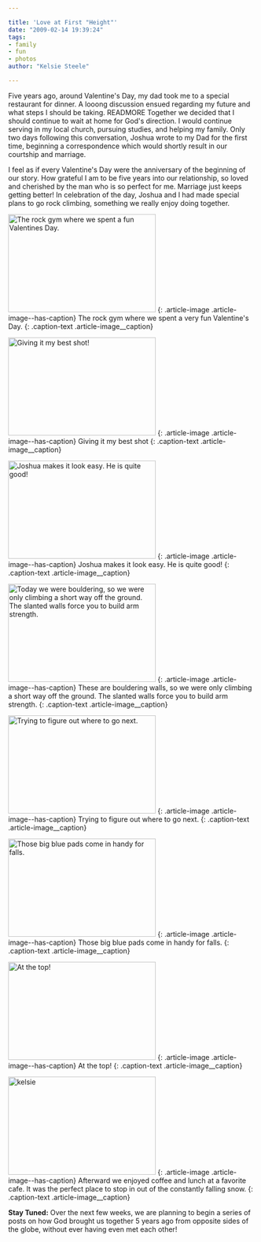 ```yaml
---

title: 'Love at First "Height"'
date: "2009-02-14 19:39:24"
tags:
- family
- fun
- photos
author: "Kelsie Steele"

---
```


Five years ago, around Valentine's Day, my dad took me to a special restaurant for dinner. A looong discussion ensued regarding my future and what steps I should be taking. READMORE Together we decided that I should continue to wait at home for God's direction. I would continue serving in my local church, pursuing studies, and helping my family. Only two days following this conversation, Joshua wrote to my Dad for the first time, beginning a correspondence which would shortly result in our courtship and marriage.

I feel as if every Valentine's Day were the anniversary of the beginning of our story. How grateful I am to be five years into our relationship, so loved and cherished by the man who is so perfect for me. Marriage just keeps getting better! In celebration of the day, Joshua and I had made special plans to go rock climbing, something we really enjoy doing together.

<a href="//d21yo20tm8bmc2.cloudfront.net/2009/02/dsc_4966.jpg"><img class="size-medium wp-image-451" title="dsc_4966" src="//d21yo20tm8bmc2.cloudfront.net/2009/02/dsc_4966-300x199.jpg" alt="The rock gym where we spent a fun Valentines Day." width="300" height="199" /></a>
{: .article-image .article-image--has-caption}
The rock gym where we spent a very fun Valentine's Day.
{: .caption-text .article-image__caption}

<a href="//d21yo20tm8bmc2.cloudfront.net/2009/02/dsc_4894.jpg"><img class="size-medium wp-image-454" title="dsc_4894" src="//d21yo20tm8bmc2.cloudfront.net/2009/02/dsc_4894-300x199.jpg" alt="Giving it my best shot!" width="300" height="199" /></a>
{: .article-image .article-image--has-caption}
Giving it my best shot
{: .caption-text .article-image__caption}

<a href="//d21yo20tm8bmc2.cloudfront.net/2009/02/dsc_4909.jpg"><img class="size-medium wp-image-455" title="dsc_4909" src="//d21yo20tm8bmc2.cloudfront.net/2009/02/dsc_4909-300x199.jpg" alt="Joshua makes it look easy. He is quite good!" width="300" height="199" /></a>
{: .article-image .article-image--has-caption}
Joshua makes it look easy. He is quite good!
{: .caption-text .article-image__caption}

<a href="//d21yo20tm8bmc2.cloudfront.net/2009/02/dsc_4945.jpg"><img class="size-medium wp-image-456" title="dsc_4945" src="//d21yo20tm8bmc2.cloudfront.net/2009/02/dsc_4945-300x199.jpg" alt="Today we were bouldering, so we were only climbing a short way off the ground. The slanted walls force you to build arm strength. " width="300" height="199" /></a>
{: .article-image .article-image--has-caption}
These are bouldering walls, so we were only climbing a short way off the ground. The slanted walls force you to build arm strength.
{: .caption-text .article-image__caption}

<a href="//d21yo20tm8bmc2.cloudfront.net/2009/02/dsc_4903.jpg"><img class="size-medium wp-image-457" title="dsc_4903" src="//d21yo20tm8bmc2.cloudfront.net/2009/02/dsc_4903-300x199.jpg" alt="Trying to figure out where to go next." width="300" height="199" /></a>
{: .article-image .article-image--has-caption}
Trying to figure out where to go next.
{: .caption-text .article-image__caption}

<a href="//d21yo20tm8bmc2.cloudfront.net/2009/02/dsc_4953.jpg"><img class="size-medium wp-image-458" title="dsc_4953" src="//d21yo20tm8bmc2.cloudfront.net/2009/02/dsc_4953-300x199.jpg" alt="Those big blue pads come in handy for falls." width="300" height="199" /></a>
{: .article-image .article-image--has-caption}
Those big blue pads come in handy for falls.
{: .caption-text .article-image__caption}

<a href="//d21yo20tm8bmc2.cloudfront.net/2009/02/dsc_4960.jpg"><img class="size-medium wp-image-459" title="dsc_4960" src="//d21yo20tm8bmc2.cloudfront.net/2009/02/dsc_4960-300x199.jpg" alt="At the top!" width="300" height="199" /></a>
{: .article-image .article-image--has-caption}
At the top!
{: .caption-text .article-image__caption}

<a href="//d21yo20tm8bmc2.cloudfront.net/2009/02/dsc_49871.jpg"><img class="size-medium wp-image-464" title="dsc_49871" src="//d21yo20tm8bmc2.cloudfront.net/2009/02/dsc_49871-300x199.jpg" alt="kelsie" width="300" height="199" /></a>
{: .article-image .article-image--has-caption}
Afterward we enjoyed coffee and lunch at a favorite cafe. It was the perfect place to stop in out of the constantly falling snow.
{: .caption-text .article-image__caption}

**Stay Tuned:** Over the next few weeks, we are planning to begin a series of posts on how God brought us together 5 years ago from opposite sides of the globe, without ever having even met each other!
